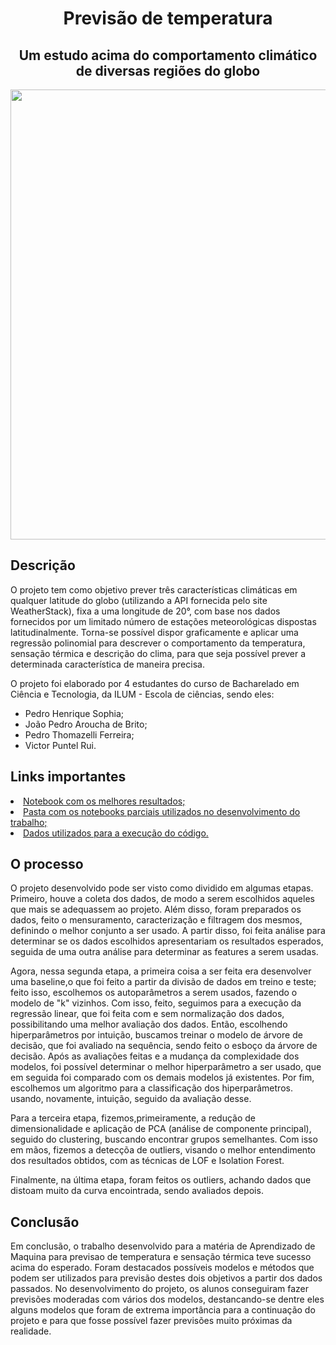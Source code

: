<h1 align="center">Previsão de temperatura</h1>
<h2 align="center">Um estudo acima do comportamento climático de diversas regiões do globo</h2>
<p align="center"><img src="https://user-images.githubusercontent.com/106617753/186216937-2f85a810-e537-4528-b7f2-cd966ed4784a.png", width=720px> </p>

<h2>Descrição</h2>
O projeto tem como objetivo prever três características climáticas em qualquer latitude do globo (utilizando a API fornecida pelo site WeatherStack), fixa a uma longitude de 20°, com base nos dados fornecidos por um limitado número de estações meteorológicas dispostas latitudinalmente.
Torna-se possível dispor graficamente e aplicar uma regressão polinomial para descrever o comportamento da temperatura, sensação térmica e descrição do clima, para que seja possível prever a determinada característica de maneira precisa.

O projeto foi elaborado por 4 estudantes do curso de Bacharelado em Ciência e Tecnologia, da ILUM - Escola de ciências, sendo eles:
- Pedro Henrique Sophia;
- João Pedro Aroucha de Brito;
- Pedro Thomazelli Ferreira;
- Victor Puntel Rui.

<h2>Links importantes</h2>
<li><a href = "NoteBook_Resultado.ipynb"> Notebook com os melhores resultados;</a></li>
<li><a href = "Notebooks"> Pasta com os notebooks parciais utilizados no desenvolvimento do trabalho;</a></li>
<li><a href = "Dados Real.zip"> Dados utilizados para a execução do código.</a></li>

<h2>O processo</h2>

O projeto desenvolvido pode ser visto como dividido em algumas etapas. Primeiro, houve a coleta dos dados, de modo a serem escolhidos aqueles que mais se adequassem ao projeto. Além disso, foram preparados os dados, feito o mensuramento, caracterização e filtragem dos mesmos, definindo o melhor conjunto a ser usado. A partir disso, foi feita análise para determinar se os dados escolhidos apresentariam os resultados esperados, seguida de uma outra análise para determinar as features a serem usadas.

Agora, nessa segunda etapa, a primeira coisa a ser feita era desenvolver uma baseline,o que foi feito a partir da divisão de dados em treino e teste; feito isso, escolhemos os autoparâmetros a serem usados, fazendo o modelo de "k" vizinhos. Com isso, feito, seguimos para a execução da regressão linear, que foi feita com e sem normalização dos dados, possibilitando uma melhor avaliação dos dados. Então, escolhendo hiperparâmetros por intuição, buscamos treinar o modelo de árvore de decisão, que foi avaliado na sequência, sendo feito o esboço da árvore de decisão. Após as avaliações feitas e a mudança da complexidade dos modelos, foi possível determinar o melhor hiperparâmetro a ser usado, que em seguida foi comparado com os demais modelos já existentes. Por fim, escolhemos um algoritmo para a classificação dos hiperparâmetros. usando, novamente, intuição, seguido da avaliação desse.

Para a terceira etapa, fizemos,primeiramente, a redução de dimensionalidade e aplicação de PCA (análise de componente principal), seguido do clustering, buscando encontrar grupos semelhantes. Com isso em mãos, fizemos a detecçõa de outliers, visando o melhor entendimento dos resultados obtidos, com as técnicas de LOF e Isolation Forest.

Finalmente, na última etapa, foram feitos os outliers, achando dados que distoam muito da curva encointrada, sendo avaliados depois.

<h2>Conclusão</h2>
Em conclusão, o trabalho desenvolvido para a matéria de Aprendizado de Maquina para previsao de temperatura e sensação térmica teve sucesso acima do esperado. Foram destacados possíveis modelos e métodos que podem ser utilizados para previsão destes dois objetivos a partir dos dados passados. No desenvolvimento do projeto, os alunos conseguiram fazer previsões moderadas com vários dos modelos, destancando-se dentre eles alguns modelos que foram de extrema importância para a continuação do projeto e para que fosse possível fazer previsões muito próximas da realidade.

